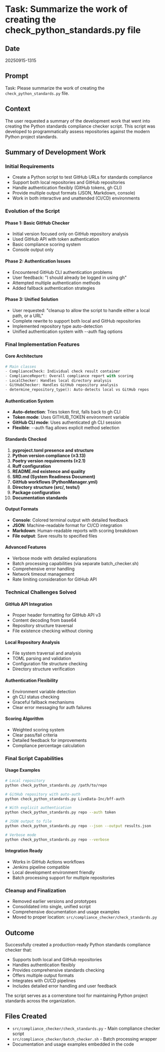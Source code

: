 # Task: Summarize the work of creating the check_python_standards.py file

## Date
20250915-1315

## Prompt
Task: Please summarize the work of creating the `check_python_standards.py` file.

## Context
The user requested a summary of the development work that went into creating the Python standards compliance checker script. This script was developed to programmatically assess repositories against the modern Python project standards.

## Summary of Development Work

### Initial Requirements
- Create a Python script to test GitHub URLs for standards compliance
- Support both local repositories and GitHub repositories
- Handle authentication flexibly (GitHub tokens, gh CLI)
- Provide multiple output formats (JSON, Markdown, console)
- Work in both interactive and unattended (CI/CD) environments

### Evolution of the Script

#### Phase 1: Basic GitHub Checker
- Initial version focused only on GitHub repository analysis
- Used GitHub API with token authentication
- Basic compliance scoring system
- Console output only

#### Phase 2: Authentication Issues
- Encountered GitHub CLI authentication problems
- User feedback: "I should already be logged in using gh"
- Attempted multiple authentication methods
- Added fallback authentication strategies

#### Phase 3: Unified Solution
- User requested: "cleanup to allow the script to handle either a local path, or a URL"
- Complete rewrite to support both local and GitHub repositories
- Implemented repository type auto-detection
- Unified authentication system with --auth flag options

### Final Implementation Features

#### Core Architecture
```python
# Main classes
- ComplianceCheck: Individual check result container
- ComplianceReport: Overall compliance report with scoring
- LocalChecker: Handles local directory analysis
- GitHubChecker: Handles GitHub repository analysis
- determine_repository_type(): Auto-detects local vs GitHub repos
```

#### Authentication System
- **Auto-detection**: Tries token first, falls back to gh CLI
- **Token mode**: Uses GITHUB_TOKEN environment variable
- **GitHub CLI mode**: Uses authenticated gh CLI session
- **Flexible**: --auth flag allows explicit method selection

#### Standards Checked
1. **pyproject.toml presence and structure**
2. **Python version compliance (≥3.13)**
3. **Poetry version requirements (≥2.1)**
4. **Ruff configuration**
5. **README.md existence and quality**
6. **SRD.md (System Readiness Document)**
7. **GitHub workflows (PythonManager.yml)**
8. **Directory structure (src/, tests/)**
9. **Package configuration**
10. **Documentation standards**

#### Output Formats
- **Console**: Colored terminal output with detailed feedback
- **JSON**: Machine-readable format for CI/CD integration
- **Markdown**: Human-readable reports with scoring breakdown
- **File output**: Save results to specified files

#### Advanced Features
- Verbose mode with detailed explanations
- Batch processing capabilities (via separate batch_checker.sh)
- Comprehensive error handling
- Network timeout management
- Rate limiting consideration for GitHub API

### Technical Challenges Solved

#### GitHub API Integration
- Proper header formatting for GitHub API v3
- Content decoding from base64
- Repository structure traversal
- File existence checking without cloning

#### Local Repository Analysis
- File system traversal and analysis
- TOML parsing and validation
- Configuration file structure checking
- Directory structure verification

#### Authentication Flexibility
- Environment variable detection
- gh CLI status checking
- Graceful fallback mechanisms
- Clear error messaging for auth failures

#### Scoring Algorithm
- Weighted scoring system
- Clear pass/fail criteria
- Detailed feedback for improvements
- Compliance percentage calculation

### Final Script Capabilities

#### Usage Examples
```bash
# Local repository
python check_python_standards.py /path/to/repo

# GitHub repository with auto-auth
python check_python_standards.py LiveData-Inc/bff-auth

# With explicit authentication
python check_python_standards.py repo --auth token

# JSON output to file
python check_python_standards.py repo --json --output results.json

# Verbose mode
python check_python_standards.py repo --verbose
```

#### Integration Ready
- Works in GitHub Actions workflows
- Jenkins pipeline compatible
- Local development environment friendly
- Batch processing support for multiple repositories

### Cleanup and Finalization
- Removed earlier versions and prototypes
- Consolidated into single, unified script
- Comprehensive documentation and usage examples
- Moved to proper location: `src/compliance_checker/check_standards.py`

## Outcome
Successfully created a production-ready Python standards compliance checker that:
- Supports both local and GitHub repositories
- Handles authentication flexibly
- Provides comprehensive standards checking
- Offers multiple output formats
- Integrates with CI/CD pipelines
- Includes detailed error handling and user feedback

The script serves as a cornerstone tool for maintaining Python project standards across the organization.

## Files Created
- `src/compliance_checker/check_standards.py` - Main compliance checker script
- `src/compliance_checker/batch_checker.sh` - Batch processing wrapper
- Documentation and usage examples embedded in the code